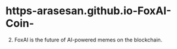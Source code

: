 # https-arasesan.github.io-FoxAI-Coin-
 2. FoxAI is the future of AI-powered memes on the blockchain.
